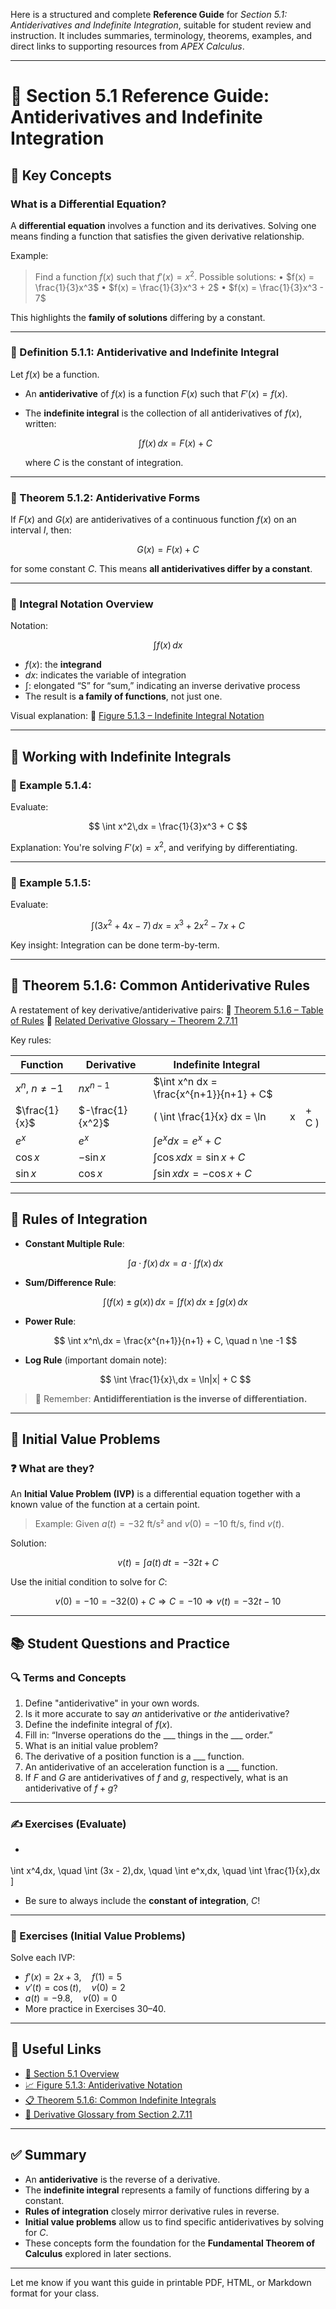 Here is a structured and complete **Reference Guide** for *Section 5.1: Antiderivatives and Indefinite Integration*, suitable for student review and instruction. It includes summaries, terminology, theorems, examples, and direct links to supporting resources from *APEX Calculus*.

---

# 📘 Section 5.1 Reference Guide: Antiderivatives and Indefinite Integration

## 🧠 Key Concepts

### What is a Differential Equation?

A **differential equation** involves a function and its derivatives. Solving one means finding a function that satisfies the given derivative relationship.

Example:

> Find a function $f(x)$ such that $f'(x) = x^2$.
> Possible solutions:
> • $f(x) = \frac{1}{3}x^3$
> • $f(x) = \frac{1}{3}x^3 + 2$
> • $f(x) = \frac{1}{3}x^3 - 7$

This highlights the **family of solutions** differing by a constant.

---

### 📘 Definition 5.1.1: Antiderivative and Indefinite Integral

Let $f(x)$ be a function.

* An **antiderivative** of $f(x)$ is a function $F(x)$ such that $F'(x) = f(x)$.
* The **indefinite integral** is the collection of all antiderivatives of $f(x)$, written:

  $$
  \int f(x)\,dx = F(x) + C
  $$

  where $C$ is the constant of integration.

---

### 📘 Theorem 5.1.2: Antiderivative Forms

If $F(x)$ and $G(x)$ are antiderivatives of a continuous function $f(x)$ on an interval $I$, then:

$$
G(x) = F(x) + C
$$

for some constant $C$. This means **all antiderivatives differ by a constant**.

---

### 🔣 Integral Notation Overview

Notation:

$$
\int f(x)\,dx
$$

* $f(x)$: the **integrand**
* $dx$: indicates the variable of integration
* $\int$: elongated “S” for “sum,” indicating an inverse derivative process
* The result is **a family of functions**, not just one.

Visual explanation:
🔗 [Figure 5.1.3 – Indefinite Integral Notation](https://opentext.uleth.ca/apex-calculus/sec_antider.html#fig_anti1)

---

## 🧮 Working with Indefinite Integrals

### 🧪 Example 5.1.4:

Evaluate:

$$
\int x^2\,dx = \frac{1}{3}x^3 + C
$$

Explanation: You're solving $F'(x) = x^2$, and verifying by differentiating.

---

### 🧪 Example 5.1.5:

Evaluate:

$$
\int (3x^2 + 4x - 7)\,dx = x^3 + 2x^2 - 7x + C
$$

Key insight: Integration can be done term-by-term.

---

## 📜 Theorem 5.1.6: Common Antiderivative Rules

A restatement of key derivative/antiderivative pairs:
🔗 [Theorem 5.1.6 – Table of Rules](https://opentext.uleth.ca/apex-calculus/sec_antider.html#thm_indef_alg)
🔗 [Related Derivative Glossary – Theorem 2.7.11](https://opentext.uleth.ca/apex-calculus/sec_deriv_inverse_function.html#thm_deriv_glossary)

Key rules:

| Function          | Derivative       | Indefinite Integral                     |   |       |
| ----------------- | ---------------- | --------------------------------------- | - | ----- |
| $x^n$, $n \ne -1$ | $nx^{n-1}$       | $\int x^n dx = \frac{x^{n+1}}{n+1} + C$ |   |       |
| $\frac{1}{x}$     | $-\frac{1}{x^2}$ | ( \int \frac{1}{x} dx = \ln             | x | + C ) |
| $e^x$             | $e^x$            | $\int e^x dx = e^x + C$                 |   |       |
| $\cos x$          | $-\sin x$        | $\int \cos x dx = \sin x + C$           |   |       |
| $\sin x$          | $\cos x$         | $\int \sin x dx = -\cos x + C$          |   |       |

---

## 🧩 Rules of Integration

* **Constant Multiple Rule**:

  $$
  \int a\cdot f(x)\,dx = a \cdot \int f(x)\,dx
  $$

* **Sum/Difference Rule**:

  $$
  \int \left(f(x) \pm g(x)\right)\,dx = \int f(x)\,dx \pm \int g(x)\,dx
  $$

* **Power Rule**:

  $$
  \int x^n\,dx = \frac{x^{n+1}}{n+1} + C, \quad n \ne -1
  $$

* **Log Rule** (important domain note):

  $$
  \int \frac{1}{x}\,dx = \ln|x| + C
  $$

> 🔁 Remember: **Antidifferentiation is the inverse of differentiation.**

---

## 📌 Initial Value Problems

### ❓ What are they?

An **Initial Value Problem (IVP)** is a differential equation together with a known value of the function at a certain point.

> Example:
> Given $a(t) = -32$ ft/s² and $v(0) = -10$ ft/s, find $v(t)$.

Solution:

$$
v(t) = \int a(t)\,dt = -32t + C
$$

Use the initial condition to solve for $C$:

$$
v(0) = -10 = -32(0) + C \Rightarrow C = -10
\Rightarrow v(t) = -32t - 10
$$

---

## 📚 Student Questions and Practice

### 🔍 Terms and Concepts

1. Define "antiderivative" in your own words.
2. Is it more accurate to say *an* antiderivative or *the* antiderivative?
3. Define the indefinite integral of $f(x)$.
4. Fill in: “Inverse operations do the \_\_\_ things in the \_\_\_ order.”
5. What is an initial value problem?
6. The derivative of a position function is a \_\_\_ function.
7. An antiderivative of an acceleration function is a \_\_\_ function.
8. If $F$ and $G$ are antiderivatives of $f$ and $g$, respectively, what is an antiderivative of $f + g$?

---

### ✍️ Exercises (Evaluate)

* $$
  $$

\int x^4,dx, \quad \int (3x - 2),dx, \quad \int e^x,dx, \quad \int \frac{1}{x},dx
]

* Be sure to always include the **constant of integration**, $C$!

---

### 🧮 Exercises (Initial Value Problems)

Solve each IVP:

* $f'(x) = 2x + 3, \quad f(1) = 5$
* $v'(t) = \cos(t), \quad v(0) = 2$
* $a(t) = -9.8, \quad v(0) = 0$
* More practice in Exercises 30–40.

---

## 🔗 Useful Links

* [📘 Section 5.1 Overview](https://opentext.uleth.ca/apex-calculus/sec_antider.html)
* [📈 Figure 5.1.3: Antiderivative Notation](https://opentext.uleth.ca/apex-calculus/sec_antider.html#fig_anti1)
* [📋 Theorem 5.1.6: Common Indefinite Integrals](https://opentext.uleth.ca/apex-calculus/sec_antider.html#thm_indef_alg)
* [🧠 Derivative Glossary from Section 2.7.11](https://opentext.uleth.ca/apex-calculus/sec_deriv_inverse_function.html#thm_deriv_glossary)

---

## ✅ Summary

* An **antiderivative** is the reverse of a derivative.
* The **indefinite integral** represents a family of functions differing by a constant.
* **Rules of integration** closely mirror derivative rules in reverse.
* **Initial value problems** allow us to find specific antiderivatives by solving for $C$.
* These concepts form the foundation for the **Fundamental Theorem of Calculus** explored in later sections.

---

Let me know if you want this guide in printable PDF, HTML, or Markdown format for your class.

